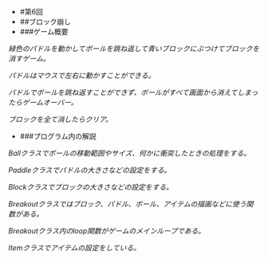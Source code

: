 - #第6回
- ##ブロック崩し
- ###ゲーム概要

*緑色のパドルを動かしてボールを跳ね返して青いブロックにぶつけてブロックを消すゲーム。*

*パドルはマウスで左右に動かすことができる。*

*パドルでボールを跳ね返すことができず、ボールがすべて画面から消えてしまったらゲームオーバー。*

*ブロックを全て消したらクリア。*

- ###プログラム内の解説

*Ballクラスでボールの移動範囲やサイズ、何かに衝突したときの処理をする。*

*Paddleクラスでパドルの大きさなどの設定をする。*

*Blockクラスでブロックの大きさなどの設定をする。*

*Breakoutクラスではブロック、パドル、ボール、アイテムの描画などに使う関数がある。*

*Breakoutクラス内のloop関数がゲームのメインループである。*

*Itemクラスでアイテムの設定をしている。*